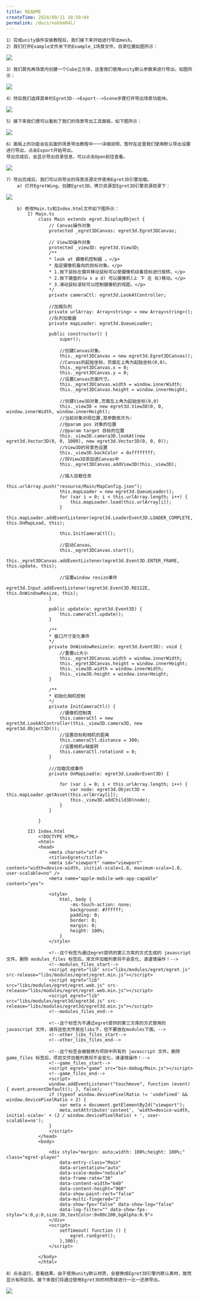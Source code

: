 ```yaml
---
title: README
createTime: 2024/09/11 10:50:04
permalink: /docs/nohbm04l/
---
```


	1）完成unity插件安装教程后，我们接下来开始进行导出mesh。
	2）我们打开Example文件夹下的Example_1场景文件，目录位置如图所示：

![](Img_1.png)

	3）我们首先再场景内创建一个Cube立方体，这里我们使用unity默认参数来进行导出，如图所示：

![](Img_2.png)

	4）然后我们选择菜单栏Egret3D-->Export-->Scene步骤打开导出场景功能块。

![](Img_3.gif)

	5）接下来我们便可以看到了我们的场景导出工具面板，如下图所示：

![](Img_4.png)

	6）面板上的功能会在后面的场景导出教程中一一详细说明，暂时在这里我们使用默认导出设置进行导出，点击Export开始导出。
	导出完成后，会显示导出目录信息，可以点击Open前往查看。

![](Img_5.png)

	7）导出完成后，我们可以将导出的场景资源文件使用Egret3D引擎加载。
		a) 打开EgretWing，创建Egret3D，拷贝资源至Egret3D引擎资源目录下：

![](Img_6.png)

		b) 修改Main.ts和Index.html文件如下图所示：
			I) Main.ts
				class Main extends egret.DisplayObject {
				    // Canvas操作对象
				    protected _egret3DCanvas: egret3d.Egret3DCanvas;

				    // View3D操作对象
				    protected _view3D: egret3d.View3D;
				    /**
				    * look at 摄像机控制器 。</p>
				    * 指定摄像机看向的目标对象。</p>
				    * 1.按下鼠标左键并移动鼠标可以使摄像机绕着目标进行旋转。</p>
				    * 2.按下键盘的(w s a d) 可以摄像机(上 下 左 右)移动。</p>
				    * 3.滑动鼠标滚轮可以控制摄像机的视距。</p>
				    */
				    private cameraCtl: egret3d.LookAtController;

				    //加载队列
				    private urlArray: Array<string> = new Array<string>();
				    //队列加载器
				    private mapLoader: egret3d.QueueLoader;

				    public constructor() {
				        super();

				        //创建Canvas对象。
				        this._egret3DCanvas = new egret3d.Egret3DCanvas();
				        //Canvas的起始坐标，页面左上角为起始坐标(0,0)。
				        this._egret3DCanvas.x = 0;
				        this._egret3DCanvas.y = 0;
				        //设置Canvas页面尺寸。
				        this._egret3DCanvas.width = window.innerWidth;
				        this._egret3DCanvas.height = window.innerHeight;

				        //创建View3D对象,页面左上角为起始坐标(0,0)
				        this._view3D = new egret3d.View3D(0, 0, window.innerWidth, window.innerHeight);
				        //当前对象对视位置,其参数依次为:
				        //@param pos 对象的位置
				        //@param target 目标的位置
				        this._view3D.camera3D.lookAt(new egret3d.Vector3D(0, 0, 1000), new egret3d.Vector3D(0, 0, 0));
				        //View3D的背景色设置
				        this._view3D.backColor = 0xffffffff;
				        //将View3D添加进Canvas中
				        this._egret3DCanvas.addView3D(this._view3D);

				        //插入加载任务
				        this.urlArray.push("resource/Main/MapConfig.json");
				        this.mapLoader = new egret3d.QueueLoader();
				        for (var i = 0; i < this.urlArray.length; i++) {
				            this.mapLoader.load(this.urlArray[i]);
				        }
				        this.mapLoader.addEventListener(egret3d.LoaderEvent3D.LOADER_COMPLETE, this.OnMapLoad, this);

				        this.InitCameraCtl();

				        //启动Canvas。
				        this._egret3DCanvas.start();
				        this._egret3DCanvas.addEventListener(egret3d.Event3D.ENTER_FRAME, this.update, this);

				        //设置window resize事件
				        egret3d.Input.addEventListener(egret3d.Event3D.RESIZE, this.OnWindowResize, this);
				    }

				    public update(e: egret3d.Event3D) {
				        this.cameraCtl.update();
				    }

				    /**
				    * 窗口尺寸变化事件
				    */
				    private OnWindowResize(e: egret3d.Event3D): void {
				        //重置ui大小
				        this._egret3DCanvas.width = window.innerWidth;
				        this._egret3DCanvas.height = window.innerHeight;
				        this._view3D.width = window.innerWidth;
				        this._view3D.height = window.innerHeight;
				    }

				    /**
				    * 初始化相机控制
				    */
				    private InitCameraCtl() {
				        //摄像机控制类
				        this.cameraCtl = new egret3d.LookAtController(this._view3D.camera3D, new egret3d.Object3D());
				        //设置目标和相机的距离
				        this.cameraCtl.distance = 300;
				        //设置相机x轴旋转
				        this.cameraCtl.rotationX = 0;
				    }

				    ///加载完成事件
				    private OnMapLoad(e: egret3d.LoaderEvent3D) {

				        for (var i = 0; i < this.urlArray.length; i++) {
				            var node: egret3d.Object3D = this.mapLoader.getAsset(this.urlArray[i]);
				            this._view3D.addChild3D(node);
				        }
				    }

				}

			II) Index.html
				<!DOCTYPE HTML>
				<html>
				<head>
				    <meta charset="utf-8">
				    <title>Egret</title>
				    <meta id="viewport" name="viewport" content="width=device-width, initial-scale=1.0, maximum-scale=1.0, user-scalable=no" />
				    <meta name="apple-mobile-web-app-capable" content="yes">

				    <style>
				        html, body {
				            -ms-touch-action: none;
				            background: #ffffff;
				            padding: 0;
				            border: 0;
				            margin: 0;
				            height: 100%;
				        }
				    </style>

				    <!--这个标签为通过egret提供的第三方库的方式生成的 javascript 文件。删除 modules_files 标签后，库文件加载列表将不会变化，请谨慎操作！-->
				    <!--modules_files_start-->
					<script egret="lib" src="libs/modules/egret/egret.js" src-release="libs/modules/egret/egret.min.js"></script>
					<script egret="lib" src="libs/modules/egret/egret.web.js" src-release="libs/modules/egret/egret.web.min.js"></script>
					<script egret="lib" src="libs/modules/egret3d/egret3d.js" src-release="libs/modules/egret3d/egret3d.min.js"></script>
					<!--modules_files_end-->

				    <!--这个标签为不通过egret提供的第三方库的方式使用的 javascript 文件，请将这些文件放在libs下，但不要放在modules下面。-->
				    <!--other_libs_files_start-->
				    <!--other_libs_files_end-->

				    <!--这个标签会被替换为项目中所有的 javascript 文件。删除 game_files 标签后，项目文件加载列表将不会变化，请谨慎操作！-->
				    <!--game_files_start-->
					<script egret="game" src="bin-debug/Main.js"></script>
					<!--game_files_end-->
				    <script>
				    window.addEventListener("touchmove", function (event) { event.preventDefault(); }, false);
				    if (typeof window.devicePixelRatio != 'undefined' && window.devicePixelRatio > 2) {
				        var meta = document.getElementById("viewport");
				        meta.setAttribute('content', 'width=device-width, initial-scale=' + (2 / window.devicePixelRatio) + ', user-scalable=no');
				    }
				    </script>
				</head>
				<body>

				    <div style="margin: auto;width: 100%;height: 100%;" class="egret-player"
				        data-entry-class="Main"
				        data-orientation="auto"
				        data-scale-mode="noScale"
				        data-frame-rate="30"
				        data-content-width="640"
				        data-content-height="960"
				        data-show-paint-rect="false"
				        data-multi-fingered="2"
				        data-show-fps="false" data-show-log="false"
				        data-log-filter="" data-show-fps-style="x:0,y:0,size:30,textColor:0x00c200,bgAlpha:0.9">
				    </div>
				    <script>
				        setTimeout( function () {
							egret.runEgret();
						},300);
				    </script>

				</body>
				</html>

	8）点击运行，查看结果。由于使用unity默认材质，会替换成Egret3D引擎内默认素材，故而显示有所区别，接下来我们将通过使用Egret3D的材质球进行一比一还原导出。

![](Img_7.png)
